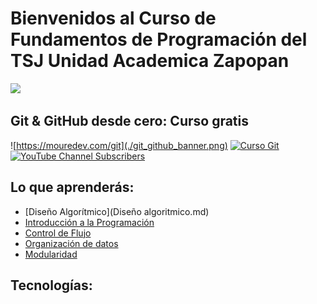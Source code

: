 # Bienvenidos al Curso de Fundamentos de Programación del TSJ Unidad Academica Zapopan

![](./header_tsj.jpg)

## Git & GitHub desde cero: Curso gratis
![https://mouredev.com/git](./git_github_banner.png)
[![Curso Git](https://img.shields.io/github/stars/mouredev/hello-git?label=Curso%20Git%20y%20GitHub&style=social)](https://github.com/mouredev/hello-git)
[![YouTube Channel Subscribers](https://img.shields.io/youtube/channel/subscribers/UCxPD7bsocoAMq8Dj18kmGyQ?style=social)]([https://youtube.com/mouredevapps?sub_confirmation=1](https://youtube.com/shorts/qprqCT9qjgo?si=aoHBmdFQX_mN1DPy))

## Lo que aprenderás:
- [Diseño Algorítmico](Diseño algoritmico.md)
- [Introducción a la Programación]()
- [Control de Flujo]()
- [Organización de datos]()
- [Modularidad]()


## Tecnologías:
